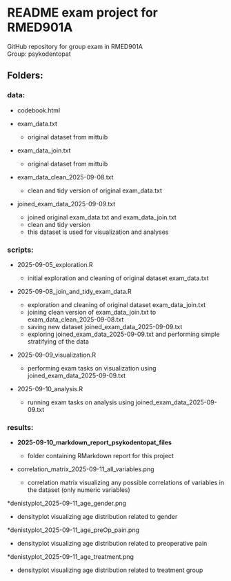# README exam project for RMED901A
GitHub repository for group exam in RMED901A  
Group: psykodentopat

## Folders:   

### data:   
  * codebook.html  
    
  * exam_data.txt  
    + original dataset from mittuib  
      
    
 * exam_data_join.txt  
   + original dataset from mittuib  
     

 * exam_data_clean_2025-09-08.txt  
   + clean and tidy version of original exam_data.txt  
  
 * joined_exam_data_2025-09-09.txt
   + joined original exam_data.txt and exam_data_join.txt  
   + clean and tidy version  
   + this dataset is used for visualization and analyses  
 

### scripts:  
* 2025-09-05_exploration.R  
  + initial exploration and cleaning of original dataset exam_data.txt  
   
* 2025-09-08_join_and_tidy_exam_data.R  
  + exploration and cleaning of original dataset exam_data_join.txt
  + joining clean version of exam_data_join.txt to exam_data_clean_2025-09-08.txt
  + saving new dataset joined_exam_data_2025-09-09.txt
  + exploring joined_exam_data_2025-09-09.txt and performing simple stratifying of the data
 
 * 2025-09-09_visualization.R  
   + performing exam tasks on visualization using joined_exam_data_2025-09-09.txt
  
 * 2025-09-10_analysis.R
   + running exam tasks on analysis using joined_exam_data_2025-09-09.txt  
    
### results:
* **2025-09-10_markdown_report_psykodentopat_files**
  + folder containing RMarkdown report for this project

* correlation_matrix_2025-09-11_all_variables.png
  + correlation matrix visualizing any possible correlations of variables in the dataset (only numeric variables)  
        
*denistyplot_2025-09-11_age_gender.png
  + densityplot visualizing age distribution related to gender

*denistyplot_2025-09-11_age_preOp_pain.png
  + densityplot visualizing age distribution related to preoperative pain

*denistyplot_2025-09-11_age_treatment.png
  + densityplot visualizing age distribution related to treatment group 
  



